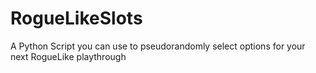 # RogueLikeSlots
A Python Script you can use to pseudorandomly select options for your next RogueLike playthrough
